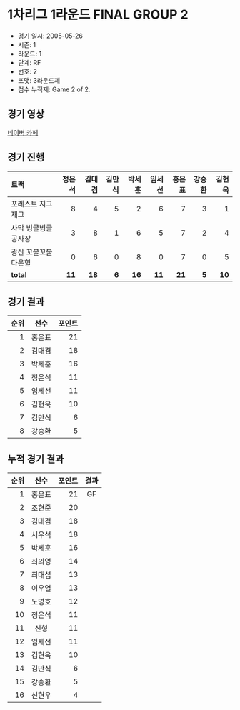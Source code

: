 # 1차리그 1라운드 FINAL GROUP 2

- 경기 일시: 2005-05-26
- 시즌: 1
- 라운드: 1
- 단계: RF
- 번호: 2
- 포맷: 3라운드제
- 점수 누적제: Game 2 of 2.





## 경기 영상
[네이버 카페](https://cafe.naver.com/leaguekart/29)

## 경기 진행

| 트랙 | 정은석 | 김대겸 | 김만식 | 박세훈 | 임세선 | 홍은표 | 강승환 | 김현욱 |
|:---|---:|---:|---:|---:|---:|---:|---:|---:|
| 포레스트 지그재그 | 8 | 4 | 5 | 2 | 6 | 7 | 3 | 1 |
| 사막 빙글빙글 공사장 | 3 | 8 | 1 | 6 | 5 | 7 | 2 | 4 |
| 광산 꼬불꼬불 다운힐 | 0 | 6 | 0 | 8 | 0 | 7 | 0 | 5 |
| __total__ | __11__ | __18__ | __6__ | __16__ | __11__ | __21__ | __5__ | __10__ |




## 경기 결과

| 순위 | 선수 | 포인트 |
|---:|:---:|---:|
| 1 | 홍은표 | 21 |
| 2 | 김대겸 | 18 |
| 3 | 박세훈 | 16 |
| 4 | 정은석 | 11 |
| 5 | 임세선 | 11 |
| 6 | 김현욱 | 10 |
| 7 | 김만식 | 6 |
| 8 | 강승환 | 5 |

## 누적 경기 결과

| 순위 | 선수 | 포인트 | 결과 |
|---:|:---:|---:|:---:|
| 1 | 홍은표 | 21 | GF |
| 2 | 조현준 | 20 |  |
| 3 | 김대겸 | 18 |  |
| 4 | 서우석 | 18 |  |
| 5 | 박세훈 | 16 |  |
| 6 | 최의영 | 14 |  |
| 7 | 최대섭 | 13 |  |
| 8 | 이우열 | 13 |  |
| 9 | 노명호 | 12 |  |
| 10 | 정은석 | 11 |  |
| 11 | 신형 | 11 |  |
| 12 | 임세선 | 11 |  |
| 13 | 김현욱 | 10 |  |
| 14 | 김만식 | 6 |  |
| 15 | 강승환 | 5 |  |
| 16 | 신현우 | 4 |  |

